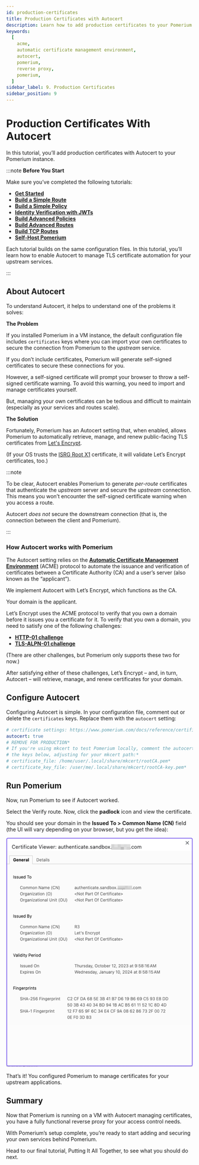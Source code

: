 ```yaml
---
id: production-certificates
title: Production Certificates with Autocert
description: Learn how to add production certificates to your Pomerium instance with Autocert.
keywords:
  [
    acme,
    automatic certificate management environment,
    autocert,
    pomerium,
    reverse proxy,
    pomerium,
  ]
sidebar_label: 9. Production Certificates
sidebar_position: 9
---
```


# Production Certificates With Autocert

In this tutorial, you’ll add production certificates with Autocert to your Pomerium instance.

:::note **Before You Start**

Make sure you’ve completed the following tutorials:

- [**Get Started**](/docs/learn-pomerium/get-started)
- [**Build a Simple Route**](/docs/learn-pomerium/build-routes)
- [**Build a Simple Policy**](/docs/learn-pomerium/build-policies)
- [**Identity Verification with JWTs**](/docs/learn-pomerium/jwt-verification)
- [**Build Advanced Policies**](/docs/learn-pomerium/advanced-policies)
- [**Build Advanced Routes**](/docs/learn-pomerium/advanced-routes)
- [**Build TCP Routes**](/docs/learn-pomerium/tcp-routes)
- [**Self-Host Pomerium**](/docs/learn-pomerium/self-hosted-pomerium)

Each tutorial builds on the same configuration files. In this tutorial, you’ll learn how to enable Autocert to manage TLS certificate automation for your upstream services.

:::

## About Autocert

To understand Autocert, it helps to understand one of the problems it solves:

**The Problem**

If you installed Pomerium in a VM instance, the default configuration file includes `certificates` keys where you can import your own certificates to secure the connection from Pomerium to the _upstream_ service.

If you don’t include certificates, Pomerium will generate self-signed certificates to secure these connections for you.

However, a self-signed certificate will prompt your browser to throw a self-signed certificate warning. To avoid this warning, you need to import and manage certificates yourself.

But, managing your own certificates can be tedious and difficult to maintain (especially as your services and routes scale).

**The Solution**

Fortunately, Pomerium has an Autocert setting that, when enabled, allows Pomerium to automatically retrieve, manage, and renew public-facing TLS certificates from [Let's Encrypt](https://letsencrypt.org/).

(If your OS trusts the [ISRG Root X1](https://letsencrypt.org/docs/certificate-compatibility/) certificate, it will validate Let’s Encrypt certificates, too.)

:::note

To be clear, Autocert enables Pomerium to generate _per-route_ certificates that authenticate the _upstream_ server and secure the _upstream_ connection. This means you won’t encounter the self-signed certificate warning when you access a route.

Autocert _does not_ secure the downstream connection (that is, the connection between the client and Pomerium).

:::

### How Autocert works with Pomerium

The Autocert setting relies on the **[Automatic Certificate Management Environment](https://datatracker.ietf.org/doc/html/rfc8555)** (ACME) protocol to automate the issuance and verification of certificates between a Certificate Authority (CA) and a user’s server (also known as the “applicant”).

We implement Autocert with Let’s Encrypt, which functions as the CA.

Your domain is the applicant.

Let’s Encrypt uses the ACME protocol to verify that you own a domain before it issues you a certificate for it. To verify that you own a domain, you need to satisfy one of the following challenges:

- [**HTTP-01 challenge**](https://letsencrypt.org/docs/client-options/#projects-integrating-with-let-s-encrypt)
- [**TLS-ALPN-01 challenge**](https://letsencrypt.org/docs/challenge-types/#tls-alpn-01)

(There are other challenges, but Pomerium only supports these two for now.)

After satisfying either of these challenges, Let’s Encrypt – and, in turn, Autocert – will retrieve, manage, and renew certificates for your domain.

## Configure Autocert

Configuring Autocert is simple. In your configuration file, comment out or delete the `certificates` keys. Replace them with the `autocert` setting:

```yaml title="config.yaml"
# certificate settings: https://www.pomerium.com/docs/reference/certificates.html*
autocert: true
# REMOVE FOR PRODUCTION*
# If you're using mkcert to test Pomerium locally, comment the autocert keys and uncomment*
# the keys below, adjusting for your mkcert path:*
# certificate_file: /home/user/.local/share/mkcert/rootCA.pem*
# certificate_key_file: /user/me/.local/share/mkcert/rootCA-key.pem*
```

## Run Pomerium

Now, run Pomerium to see if Autocert worked.

Select the Verify route. Now, click the **padlock** icon and view the certificate.

You should see your domain in the **Issued To > Common Name (CN)** field (the UI will vary depending on your browser, but you get the idea):

![Viewing the certificate provided by Autocert](../img/production-certificates/autocert-certificate.png)

That’s it! You configured Pomerium to manage certificates for your upstream applications.

## Summary

Now that Pomerium is running on a VM with Autocert managing certificates, you have a fully functional reverse proxy for your access control needs.

With Pomerium’s setup complete, you’re ready to start adding and securing your own services behind Pomerium.

Head to our final tutorial, Putting It All Together, to see what you should do next.
